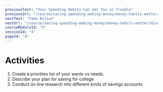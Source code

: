 ```yaml
---
previousText: "Your Spending Habits Can Get You in Trouble"
previousUrl: "/course/saving-spending-making-money/money-habits-matter/spending-habits"
nextText: "Take Action"
nextUrl: "/course/saving-spending-making-money/money-habits-matter/discussion"
courseModuleId: "5"
sessionId: "4"
pageId: "4"
---
```



# Activities

1.	Create a priorities list of your wants vs needs. 
2.	Describe your plan for saving for college
3.	Conduct on line research into different kinds of savings accounts

